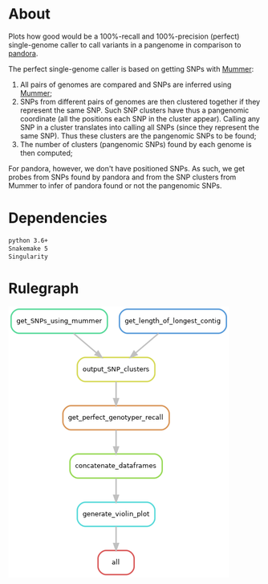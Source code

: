 # About

Plots how good would be a 100%-recall and 100%-precision (perfect) single-genome caller to call variants in a pangenome in comparison to [pandora](https://github.com/rmcolq/pandora/).

The perfect single-genome caller is based on getting SNPs with [Mummer](http://mummer.sourceforge.net/):
1. All pairs of genomes are compared and SNPs are inferred using [Mummer](http://mummer.sourceforge.net/);
2. SNPs from different pairs of genomes are then clustered together if they represent the same SNP.
Such SNP clusters have thus a pangenomic coordinate (all the positions each SNP in the cluster appear).
Calling any SNP in a cluster translates into calling all SNPs (since they represent the same SNP).
Thus these clusters are the pangenomic SNPs to be found;
3. The number of clusters (pangenomic SNPs) found by each genome is then computed; 

For pandora, however, we don't have positioned SNPs. As such, we get probes from SNPs found by pandora and from the SNP clusters from Mummer to infer of pandora found or not the pangenomic SNPs. 

# Dependencies

```
python 3.6+
Snakemake 5
Singularity
```

# Rulegraph

![Rulegraph](rulegraph.png)
